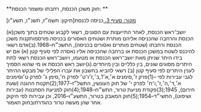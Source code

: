 **חוק משכן הכנסת, רחבתו ומשמר הכנסת: **

[מקור: סעיף 3. ](https://he.wikisource.org/wiki/חוק_משכן_הכנסת,_רחבתו_ומשמר_הכנסת#סעיף_3)
כניסה לכנסת[תיקון: תשמ״ז, תשנ״ו, תשע״ו]

(א)יושב־ראש הכנסת, לאחר התייעצות עם הסגנים, רשאי לקבוע שטחים בתוך משכן הכנסת והרחבה שהכניסה אליהם מותרת ושטחים האסורים בכניסה.פורסמותקנות משכן הכנסת ורחבתו (שטחים מותרים ואסורים בכניסה), התשכ״ח–1968.(ב)אדם רשאי להיכנס לשטח במשכן הכנסת או ברחבה שהכניסה אליו נאסרה לפי סעיף קטן (א) אם יש בידו היתר שניתן מאת יושב־ראש הכנסת או מטעמו, ויושב־ראש הכנסת רשאי לתת היתרים מסוגים שונים, בין כלליים ובין מיוחדים.(ג)יושב ראש הכנסת או מי שהוא הסמיך לענין היתרים לפי סעיף קטן (ב) רשאי להביא בחשבון את עברו הפלילי של מבקש ההיתר לגבי עבירות לפי –(1)פרק ז׳,סימנים א׳,א׳1,ב׳,ז׳ו־ט׳ לפרק ח׳,סימן ג׳ לפרק ט׳וסימנים א׳,ד׳,ה׳,ז׳,ו־ח׳ לפרק י׳ של חוק העונשין, התשל״ז–1977;(2)תקנות ההגנה (שעת חירום), 1945;(3)פקודת מניעת טרור, התש״ח–1948;(4)חוק למניעת הסתננות (עבירות ושיפוט), התשי״ד–1954;(5)חוק המאבק בטרור, התשע״ו–2016, וכן עבירות לפי חיקוק אחר שהן מעשה טרור כהגדרתובחוק האמור.